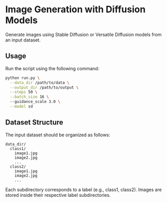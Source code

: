 # Image Generation with Diffusion Models

Generate images using Stable Diffusion or Versatile Diffusion models from an input dataset.

## Usage 

Run the script using the following command:

```bash
python run.py \
  --data_dir /path/to/data \
  --output_dir /path/to/output \
  --steps 50 \
  --batch_size 16 \ 
  --guidance_scale 3.0 \
  --model sd
```

## Dataset Structure

The input dataset should be organized as follows:

```
data_dir/
  class1/
    image1.jpg
    image2.jpg
    ...
  class2/
    image1.jpg
    image2.jpg
    ...
```
Each subdirectory corresponds to a label (e.g., class1, class2). Images are stored inside their respective label subdirectories.
